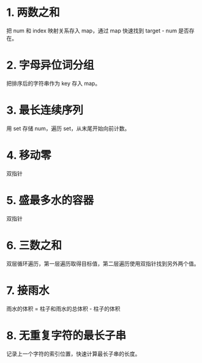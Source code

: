 # 1. 两数之和
把 num 和 index 映射关系存入 map，通过 map 快速找到 target - num 是否存在。
# 2. 字母异位词分组
把排序后的字符串作为 key 存入 map。
# 3. 最长连续序列
用 set 存储 num，遍历 set，从末尾开始向前计数。
# 4. 移动零
双指针
# 5. 盛最多水的容器
双指针
# 6. 三数之和
双层循环遍历，第一层遍历取得目标值，第二层遍历使用双指针找到另外两个值。
# 7. 接雨水
雨水的体积 = 柱子和雨水的总体积 - 柱子的体积
# 8. 无重复字符的最长子串
记录上一个字符的索引位置，快速计算最长子串的长度。

